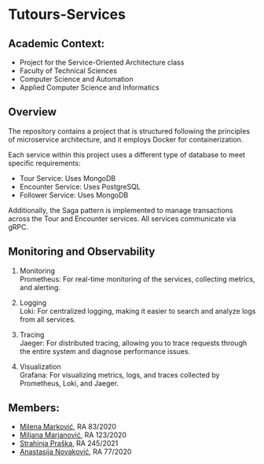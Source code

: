 # Tutours-Services

## Academic Context:
* Project for the Service-Oriented Architecture class
* Faculty of Technical Sciences
* Computer Science and Automation
* Applied Computer Science and Informatics
  
## Overview
The repository contains a project that is structured following the principles of microservice architecture, and it employs Docker for containerization.  

Each service within this project uses a different type of database to meet specific requirements:  
  * Tour Service: Uses MongoDB  
  * Encounter Service: Uses PostgreSQL  
  * Follower Service: Uses MongoDB  

Additionally, the Saga pattern is implemented to manage transactions across the Tour and Encounter services. All services communicate via gRPC.  

## Monitoring and Observability

1. Monitoring  
  Prometheus: For real-time monitoring of the services, collecting metrics, and alerting.

2. Logging  
  Loki: For centralized logging, making it easier to search and analyze logs from all services.

3. Tracing  
  Jaeger: For distributed tracing, allowing you to trace requests through the entire system and diagnose performance issues.

4. Visualization  
  Grafana: For visualizing metrics, logs, and traces collected by Prometheus, Loki, and Jaeger.

## Members:

- [Milena Marković](https://github.com/MilenaM06),        RA 83/2020
- [Miljana Marjanović](https://github.com/MiljanaMa),     RA 123/2020
- [Strahinja Praška](https://github.com/strahinjapraska), RA 245/2021
- [Anastasija Novaković](https://github.com/anastano),    RA 77/2020
